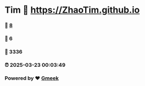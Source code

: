 # Tim :link: https://ZhaoTim.github.io 
### :page_facing_up: [8](https://ZhaoTim.github.io/tag.html) 
### :speech_balloon: 6 
### :hibiscus: 3336 
### :alarm_clock: 2025-03-23 00:03:49 
### Powered by :heart: [Gmeek](https://github.com/Meekdai/Gmeek)

